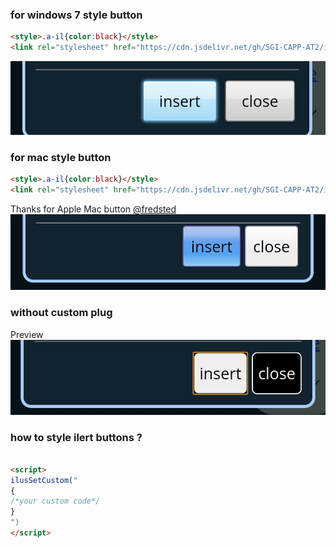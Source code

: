 ### for windows 7 style button
```html
<style>.a-il{color:black}</style>
<link rel="stylesheet" href="https://cdn.jsdelivr.net/gh/SGI-CAPP-AT2/ilert.js/alert/1.0/custom.style/windows.css"> <!--for windows style buttons-->
```
[![fromlypreviewofw7](IMG_20210213_110550.jpg)](win7.txt)
### for mac style button
```html
<style>.a-il{color:black}</style>
<link rel="stylesheet" href="https://cdn.jsdelivr.net/gh/SGI-CAPP-AT2/ilert.js/alert/1.0/custom.style/apple.mac.css"> <!--for windows style buttons-->
```
Thanks for Apple Mac button [@fredsted](https://gist.github.com/fredsted)
[![--mac--prev--](IMG_20210213_105328.jpg)](mac.cust.txt)
### without custom plug
Preview
![al!=plug](IMG_20210213_111033.jpg)
### how to style ilert buttons ?
```html 

<script>
ilusSetCustom("
{
/*your custom code*/
}
")
</script>
```
